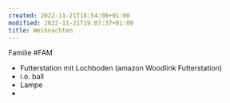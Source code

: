```yaml
---
created: 2022-11-21T18:54:08+01:00
modified: 2022-11-21T19:07:37+01:00
title: Weihnachten
---
```


Familie #FAM
- Futterstation mit Lochboden (amazon Woodlink Futterstation)
- i.o. ball
- Lampe
-
